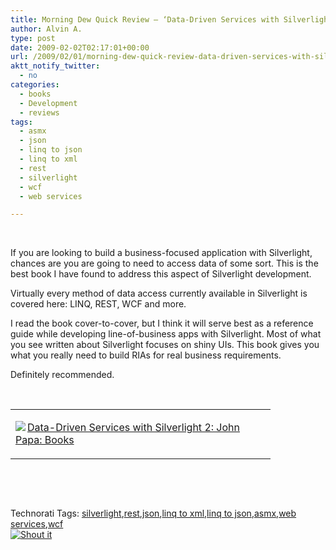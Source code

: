 ```yaml
---
title: Morning Dew Quick Review – ‘Data-Driven Services with Silverlight 2’ by John Papa
author: Alvin A.
type: post
date: 2009-02-02T02:17:01+00:00
url: /2009/02/01/morning-dew-quick-review-data-driven-services-with-silverlight-2-by-john-papa/
aktt_notify_twitter:
  - no
categories:
  - books
  - Development
  - reviews
tags:
  - asmx
  - json
  - linq to json
  - linq to xml
  - rest
  - silverlight
  - wcf
  - web services

---
```

&#160;

If you are looking to build a business-focused application with Silverlight, chances are you are going to need to access data of some sort. This is the best book I have found to address this aspect of Silverlight development. 

Virtually every method of data access currently available in Silverlight is covered here: LINQ, REST, WCF and more. 

I read the book cover-to-cover, but I think it will serve best as a reference guide while developing line-of-business apps with Silverlight. Most of what you see written about Silverlight focuses on shiny UIs. This book gives you what you really need to build RIAs for real business requirements.

Definitely recommended.

&#160;

<div style="padding-bottom: 0px; margin: 0px; padding-left: 0px; padding-right: 0px; display: inline; float: none; padding-top: 0px" id="scid:7dc1bd33-94bd-46fd-a20b-0131235bcd47:12a34e16-6173-43a8-b7a1-e0996cabe2f6" class="wlWriterSmartContent">
  <table cellspacing="0" cellpadding="2" width="400" border="0" unselectable="on">
    <tr>
      <td valign="top" width="400">
        <p>
          <a title="Data-Driven Services with Silverlight 2: John Papa: Books" href="http://www.amazon.com/exec/obidos/ASIN/0596523092/alvinashcraft-20"><img data-recalc-dims="1" decoding="async" src="https://i0.wp.com/images.amazon.com/images/P/0596523092.01.MZZZZZZZ.jpg?w=660" border="0" align="left" style="float:left" />Data-Driven Services with Silverlight 2: John Papa: Books</a>
        </p>
      </td>
    </tr>
  </table>
</div>

&#160;

<div style="padding-bottom: 0px; margin: 0px; padding-left: 0px; padding-right: 0px; display: inline; float: none; padding-top: 0px" id="scid:C16BAC14-9A3D-4c50-9394-FBFEF7A93539:27e947a8-6bc8-442d-a5b1-e18e781701cf" class="wlWriterSmartContent">
  <!--dotnetkickit-->
</div>

&#160;

<div style="padding-bottom: 0px; margin: 0px; padding-left: 0px; padding-right: 0px; display: inline; float: none; padding-top: 0px" id="scid:0767317B-992E-4b12-91E0-4F059A8CECA8:35093cd7-2382-454f-8c93-28c221d5c8b3" class="wlWriterSmartContent">
  Technorati Tags: <a href="http://technorati.com/tags/silverlight" rel="tag">silverlight</a>,<a href="http://technorati.com/tags/rest" rel="tag">rest</a>,<a href="http://technorati.com/tags/json" rel="tag">json</a>,<a href="http://technorati.com/tags/linq+to+xml" rel="tag">linq to xml</a>,<a href="http://technorati.com/tags/linq+to+json" rel="tag">linq to json</a>,<a href="http://technorati.com/tags/asmx" rel="tag">asmx</a>,<a href="http://technorati.com/tags/web+services" rel="tag">web services</a>,<a href="http://technorati.com/tags/wcf" rel="tag">wcf</a>
</div>

<div class="wlWriterHeaderFooter" style="margin:0px; padding:0px 0px 0px 0px;">
  <div class="shoutIt">
    <a rev="vote-for" href="http://dotnetshoutout.com/Submit?url=http%3a%2f%2fwww.alvinashcraft.com%2f2009%2f02%2f01%2fmorning-dew-quick-review-data-driven-services-with-silverlight-2-by-john-papa%2f&title=Morning+Dew+Quick+Review+%e2%80%93+%e2%80%98Data-Driven+Services+with+Silverlight+2%e2%80%99+by+John+Papa"><img decoding="async" alt="Shout it" src="http://dotnetshoutout.com/image.axd?url=https://morningdew-bpc6g3a0fgaxdxcu.eastus2-01.azurewebsites.net/2009/02/01/morning-dew-quick-review-data-driven-services-with-silverlight-2-by-john-papa/" style="border:0px" /></a>
  </div>
</div>
